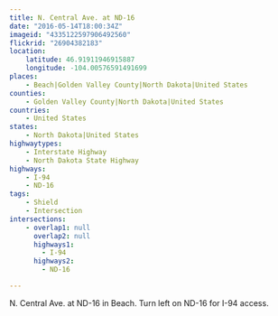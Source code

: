 ```yaml
---
title: N. Central Ave. at ND-16
date: "2016-05-14T18:00:34Z"
imageid: "4335122597906492560"
flickrid: "26904382183"
location:
    latitude: 46.91911946915887
    longitude: -104.00576591491699
places:
    - Beach|Golden Valley County|North Dakota|United States
counties:
    - Golden Valley County|North Dakota|United States
countries:
    - United States
states:
    - North Dakota|United States
highwaytypes:
    - Interstate Highway
    - North Dakota State Highway
highways:
    - I-94
    - ND-16
tags:
    - Shield
    - Intersection
intersections:
    - overlap1: null
      overlap2: null
      highways1:
        - I-94
      highways2:
        - ND-16

---
```

N. Central Ave. at ND-16 in Beach.  Turn left on ND-16 for I-94 access.
